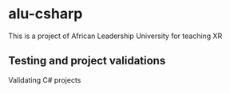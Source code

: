 # alu-csharp
This is a project of African Leadership University for teaching XR

## Testing and project validations
Validating C# projects
